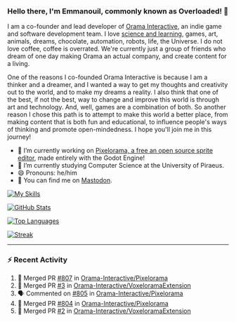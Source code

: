 ### Hello there, I'm Emmanouil, commonly known as Overloaded! 👋
I am a co-founder and lead developer of [Orama Interactive](https://www.orama-interactive.com/), an indie game and software development team. I love [science and learning](https://github.com/OverloadedOrama/KnowledgeBase), games, art, animals, dreams, chocolate, automation, robots, life, the Universe. I do not love coffee, coffee is overrated. We're currently just a group of friends who dream of one day making Orama an actual company, and create content for a living.

One of the reasons I co-founded Orama Interactive is because I am a thinker and a dreamer, and I wanted a way to get my thoughts and creativity out to the world, and to make my dreams a reality. I also think that one of the best, if not the best, way to change and improve this world is through art and technology. And, well, games are a combination of both. So another reason I chose this path is to attempt to make this world a better place, from making content that is both fun and educational, to influence people's ways of thinking and promote open-mindedness. I hope you'll join me in this journey!

- 🔭 I’m currently working on [Pixelorama, a free an open source sprite editor](https://github.com/Orama-Interactive/Pixelorama), made entirely with the Godot Engine!
- 🌱 I’m currently studying Computer Science at the University of Piraeus.
- 😄 Pronouns: he/him
- 🐘 You can find me on <a rel="me" href="https://mastodon.social/@Overloaded">Mastodon</a>.

[![My Skills](https://skillicons.dev/icons?i=godot,py,cpp,cs,git,linux,html)](https://skillicons.dev)

[![GitHub Stats](https://github-readme-stats.vercel.app/api/?username=OverloadedOrama&count_private=true&show_icons=true&theme=merko)](https://github.com/anuraghazra/github-readme-stats)

[![Top Languages](https://github-readme-stats.vercel.app/api/top-langs/?username=OverloadedOrama&count_private=true&layout=compact&theme=merko)](https://github.com/anuraghazra/github-readme-stats)

[![Streak](https://github-readme-streak-stats.herokuapp.com/?user=OverloadedOrama&theme=vision-friendly-dark)](https://git.io/streak-stats)

---

### :zap: Recent Activity

<!--START_SECTION:activity-->
1. 🎉 Merged PR [#807](https://github.com/Orama-Interactive/Pixelorama/pull/807) in [Orama-Interactive/Pixelorama](https://github.com/Orama-Interactive/Pixelorama)
2. 🎉 Merged PR [#3](https://github.com/Orama-Interactive/VoxeloramaExtension/pull/3) in [Orama-Interactive/VoxeloramaExtension](https://github.com/Orama-Interactive/VoxeloramaExtension)
3. 🗣 Commented on [#805](https://github.com/Orama-Interactive/Pixelorama/issues/805) in [Orama-Interactive/Pixelorama](https://github.com/Orama-Interactive/Pixelorama)
4. 🎉 Merged PR [#804](https://github.com/Orama-Interactive/Pixelorama/pull/804) in [Orama-Interactive/Pixelorama](https://github.com/Orama-Interactive/Pixelorama)
5. 🎉 Merged PR [#2](https://github.com/Orama-Interactive/VoxeloramaExtension/pull/2) in [Orama-Interactive/VoxeloramaExtension](https://github.com/Orama-Interactive/VoxeloramaExtension)
<!--END_SECTION:activity-->

<!--
**OverloadedOrama/OverloadedOrama** is a ✨ _special_ ✨ repository because its `README.md` (this file) appears on your GitHub profile.

Here are some ideas to get you started:

- 👯 I’m looking to collaborate on ...
- 🤔 I’m looking for help with ...
- 💬 Ask me about ...
- 📫 How to reach me: ...
- ⚡ Fun fact: ...
-->
